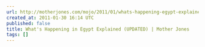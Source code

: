 ```yaml
---
url: http://motherjones.com/mojo/2011/01/whats-happening-egypt-explained
created_at: 2011-01-30 16:14 UTC
published: false
title: What's Happening in Egypt Explained (UPDATED) | Mother Jones
tags: []
---
```



